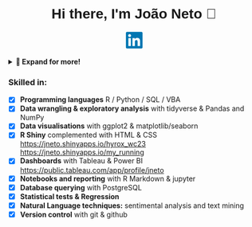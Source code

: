 <h1 align="center" style ="font-family: sans-serif;"> Hi there, I'm João Neto 👋  </h1>

<p align="center">
  <a href = "https://www.linkedin.com/in/joaonetoprofile/" target = "_blank">
    <img src = "https://github.com/devicons/devicon/blob/master/icons/linkedin/linkedin-original.svg" alt = "linkedin logo" width = "35" height = "35" />
  </a> 
</p>

<details align = "left">
<summary> <b>🔎 Expand for more! </b> </summary>
      <details align = "left"><summary><b>👤 About me</b></summary>
            AAAAAAAAAAAAAAAAAAAAAAAAAAAAAAAAAAAAAAAAAAAAAAAAaa
            AAAAAAAAAAAAAAAAAAAAAAAAAAAAAAAAAAAAAAAAAAAAAAAAAA
      </details>
      <details> <summary><b>💻 Tech </b></summary> <br>
            <table>
              <thead>
                <tr>
                  <th>Technology</th>
                  <th>Libraries & Frameworks </th>
                </tr>
              </thead>
              <tbody>
                <tr>
                  <td>R programming</td>
                  <td>Row 1, Cell 2</td>
                </tr>
                <tr>
                  <td>Python</td>
                  <td>Row 2, Cell 2</td>
                </tr>
                <tr>
                  <td> SQL </td>
                  <td>Row 3, Cell 2</td>
                </tr>
                <tr>
                  <td> R Shiny </td>
                  <td>Row 4, Cell 2</td>
                </tr>
                <tr>
                  <td> Tableau </td>
                  <td>Row 5, Cell 2</td>
                </tr>
                <tr>
                  <td> HTML & CSS </td>
                  <td>Row 6, Cell 2</td>
                </tr>
              </tbody>
            </table>
      </details>
      <details> <summary><b>😍 Area of Interest </b></summary>  
      <ul align = "left">
            📉Data Analysis
                  <ol>▪️ Data clean and transformation </ol>
                  <ol>▪️ Provide data-driven insights to aid decision-making </ol>
                  <ol>▪️ Create impactful Data Visualisations</ol>
            📉Data Analysis
                  <ol>▪️ Automation solutions/systems </ol>
                  <ol>▪️ Tool development for process improvements </ol>
      </ul>      
      </details>    
     <details> <summary><b>🛠️ Skills </b></summary>  
- [x] **Programming languages** R / Python / SQL / VBA      
- [x] **Data wrangling & exploratory analysis** with tidyverse & Pandas and NumPy       
- [x] **Data visualisations** with ggplot2 & matplotlib/seaborn       
- [X] **R Shiny** complemented with HTML & CSS      
        https://jneto.shinyapps.io/hyrox_wc23              
        https://jneto.shinyapps.io/my_running                         
- [x] **Dashboards** with Tableau & Power BI         
        https://public.tableau.com/app/profile/jneto                      
- [x] **Notebooks and reporting** with R Markdown & jupyter        
- [x] **Database querying** with PostgreSQL        
- [x] **Statistical tests & Regression**              
- [x] **Natural Language techniques:** sentimental analysis and text mining              
- [x] **Version control** with git & github              
        </details>    
</details>       
    
### Skilled in:
- [x] **Programming languages** R / Python / SQL / VBA
- [x] **Data wrangling & exploratory analysis** with tidyverse & Pandas and NumPy
- [x] **Data visualisations** with ggplot2 & matplotlib/seaborn
- [X] **R Shiny** complemented with HTML & CSS      
      https://jneto.shinyapps.io/hyrox_wc23              
      https://jneto.shinyapps.io/my_running                         
- [x] **Dashboards** with Tableau & Power BI         
      https://public.tableau.com/app/profile/jneto                      
- [x] **Notebooks and reporting** with R Markdown & jupyter
- [x] **Database querying** with PostgreSQL
- [x] **Statistical tests & Regression**
- [x] **Natural Language techniques:** sentimental analysis and text mining
- [x] **Version control** with git & github
##

